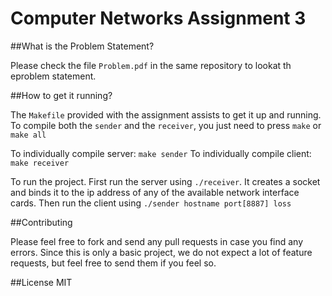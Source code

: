 # Computer Networks Assignment 3

##What is the Problem Statement?

Please check the file `Problem.pdf` in the same repository to lookat th eproblem statement.

##How to get it running?

The `Makefile` provided with the assignment assists to get it up and running. To compile both the `sender` and the `receiver`, you just need to press `make` or `make all`

To individually compile server: `make sender`
To individually compile client: `make receiver`

To run the project. First run the server using `./receiver`. It creates a socket and binds it to the ip address of any of the available network interface cards. Then run the client using `./sender hostname port[8887] loss`

##Contributing

Please feel free to fork and send any pull requests in case you find any errors. Since this is only a basic project, we do not expect a lot of feature requests, but feel free to send them if you feel so.

##License
MIT
